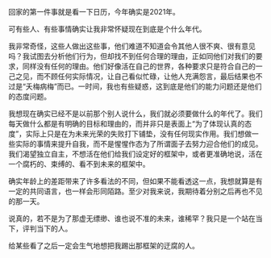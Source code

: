 回家的第一件事就是看一下日历，今年确实是2021年。

可有些人、有些事情确实让我非常怀疑现在到底是个什么年代。

我非常奇怪，这些人做出这些事，他们难道不知道会令其他人很不爽、很有意见吗？我试图去分析他们行为，但却找不到任何合理的理由，正如同他们对我们的要求，同样没有任何的理由。他们好像活在自己的世界，各种要求只是符合自己的一己之见，而不顾任何实际情况，让自己看似忙碌，让他人充满怨言，最后结果也不过是“夭梅病梅”而已。一时间，我也有些疑惑，这到底是他们的能力问题还是他们的态度问题。

我想现在确实已经不是以前那个别人说什么，我们就必须要做什么的年代了。我们每天做什么都是有明确的目标和理由的，而并非只是表面上“为了体现认真的态度”，实际上只是在为未来光荣的失败打下铺垫，没有任何现实作用。我们想做一些实际的事情来提升自我，而不是惺惺作态为了所谓面子去努力迎合他们的成见。我们渴望独立自主，不想活在他们给我们设定好的框架中，或者更准确地说，活在一个腐朽的、束缚的、看不到未来的框架中。

确实年龄上的差距带来了许多看法的不同，但如果不能看透这一点，我想就算是有一定的共同语言，也一样会形同陌路。至少对我来说，我期待着分别之后再也不见的那一天。

说真的，若不是为了那虚无缥缈、谁也说不准的未来，谁稀罕？我只是一个站在当下，评判当下的人。

给某些看了之后一定会生气地想把我踢出那框架的迂腐的人。